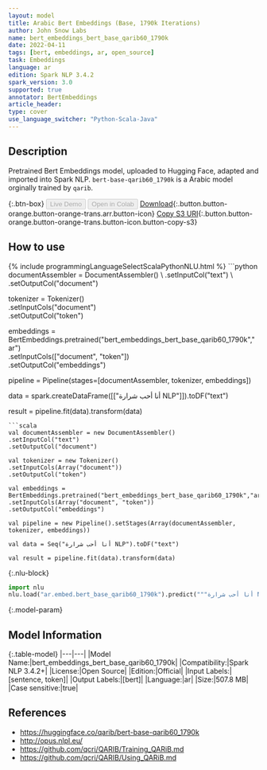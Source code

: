 ```yaml
---
layout: model
title: Arabic Bert Embeddings (Base, 1790k Iterations)
author: John Snow Labs
name: bert_embeddings_bert_base_qarib60_1790k
date: 2022-04-11
tags: [bert, embeddings, ar, open_source]
task: Embeddings
language: ar
edition: Spark NLP 3.4.2
spark_version: 3.0
supported: true
annotator: BertEmbeddings
article_header:
type: cover
use_language_switcher: "Python-Scala-Java"
---
```


## Description

Pretrained Bert Embeddings model, uploaded to Hugging Face, adapted and imported into Spark NLP. `bert-base-qarib60_1790k` is a Arabic model orginally trained by `qarib`.

{:.btn-box}
<button class="button button-orange" disabled>Live Demo</button>
<button class="button button-orange" disabled>Open in Colab</button>
[Download](https://s3.amazonaws.com/auxdata.johnsnowlabs.com/public/models/bert_embeddings_bert_base_qarib60_1790k_ar_3.4.2_3.0_1649678882711.zip){:.button.button-orange.button-orange-trans.arr.button-icon}
[Copy S3 URI](s3://auxdata.johnsnowlabs.com/public/models/bert_embeddings_bert_base_qarib60_1790k_ar_3.4.2_3.0_1649678882711.zip){:.button.button-orange.button-orange-trans.button-icon.button-copy-s3}

## How to use



<div class="tabs-box" markdown="1">
{% include programmingLanguageSelectScalaPythonNLU.html %}
```python
documentAssembler = DocumentAssembler() \
.setInputCol("text") \
.setOutputCol("document")

tokenizer = Tokenizer() \
.setInputCols("document") \
.setOutputCol("token")

embeddings = BertEmbeddings.pretrained("bert_embeddings_bert_base_qarib60_1790k","ar") \
.setInputCols(["document", "token"]) \
.setOutputCol("embeddings")

pipeline = Pipeline(stages=[documentAssembler, tokenizer, embeddings])

data = spark.createDataFrame([["أنا أحب شرارة NLP"]]).toDF("text")

result = pipeline.fit(data).transform(data)
```
```scala
val documentAssembler = new DocumentAssembler() 
.setInputCol("text") 
.setOutputCol("document")

val tokenizer = new Tokenizer() 
.setInputCols(Array("document"))
.setOutputCol("token")

val embeddings = BertEmbeddings.pretrained("bert_embeddings_bert_base_qarib60_1790k","ar") 
.setInputCols(Array("document", "token")) 
.setOutputCol("embeddings")

val pipeline = new Pipeline().setStages(Array(documentAssembler, tokenizer, embeddings))

val data = Seq("أنا أحب شرارة NLP").toDF("text")

val result = pipeline.fit(data).transform(data)
```


{:.nlu-block}
```python
import nlu
nlu.load("ar.embed.bert_base_qarib60_1790k").predict("""أنا أحب شرارة NLP""")
```

</div>

{:.model-param}
## Model Information

{:.table-model}
|---|---|
|Model Name:|bert_embeddings_bert_base_qarib60_1790k|
|Compatibility:|Spark NLP 3.4.2+|
|License:|Open Source|
|Edition:|Official|
|Input Labels:|[sentence, token]|
|Output Labels:|[bert]|
|Language:|ar|
|Size:|507.8 MB|
|Case sensitive:|true|

## References

- https://huggingface.co/qarib/bert-base-qarib60_1790k
- http://opus.nlpl.eu/
- https://github.com/qcri/QARIB/Training_QARiB.md
- https://github.com/qcri/QARIB/Using_QARiB.md